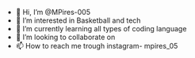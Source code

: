 - 👋 Hi, I’m @MPires-005
- 👀 I’m interested in Basketball and tech
- 🌱 I’m currently learning all types of coding language
- 💞️ I’m looking to collaborate on 
- 📫 How to reach me trough instagram- mpires_05

<!---
MPires-005/MPires-005 is a ✨ special ✨ repository because its `README.md` (this file) appears on your GitHub profile.
You can click the Preview link to take a look at your changes.
--->

